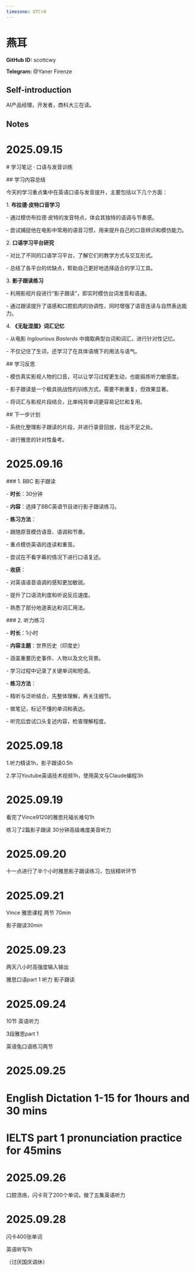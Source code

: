 ```yaml
---
timezone: UTC+8
---
```


# 燕耳

**GitHub ID:** scottcwy

**Telegram:** @Yaner Firenze

## Self-introduction

AI产品经理，开发者，商科大三在读。

## Notes
<!-- Content_START -->
# 2025.09.15
<!-- DAILY_CHECKIN_2025-09-15_START -->
\# 学习笔记 · 口语与发音训练

\## 学习内容总结

今天的学习重点集中在英语口语与发音提升，主要包括以下几个方面：

1\. **布拉德·皮特口音学习**

\- 通过模仿布拉德·皮特的发音特点，体会其独特的语调与节奏感。

\- 尝试捕捉他在电影中常用的语音习惯，用来提升自己的口音辨识和模仿能力。

2\. **口语学习平台研究**

\- 对比了不同的口语学习平台，了解它们的教学方式与交互形式。

\- 总结了各平台的优缺点，帮助自己更好地选择适合的学习工具。

3\. **影子跟读练习**

\- 利用影视片段进行“影子跟读”，即实时模仿台词发音和语速。

\- 通过跟读提升了语感和口腔肌肉的协调性，同时增强了语音连读与自然表达能力。

4\. **《无耻混蛋》词汇记忆**

\- 从电影 _Inglourious Basterds_ 中摘取典型台词和词汇，进行针对性记忆。

\- 不仅记住了生词，还学习了在具体语境下的用法与语气。

\## 学习反思

\- 模仿真实影视人物的口音，可以让学习过程更生动，也能锻炼听力敏感度。

\- 影子跟读是一个极具挑战性的训练方式，需要不断重复，但效果显著。

\- 将词汇与影视片段结合，比单纯背单词更容易记忆和复用。

\## 下一步计划

\- 系统化整理影子跟读的片段，并进行录音回放，找出不足之处。

\- 进行雅思的针对性备考。
<!-- DAILY_CHECKIN_2025-09-15_END -->


# 2025.09.16
<!-- DAILY_CHECKIN_2025-09-16_START -->
\### 1. BBC 影子跟读

\- **时长**：30分钟

\- **内容**：选择了BBC英语节目进行影子跟读练习。

\- **练习方法**：

\- 跟随原音模仿语音、语调和节奏。

\- 重点模仿英语的连读和重音。

\- 尝试在不看字幕的情况下进行口语复述。

\- **收获**：

\- 对英语语音语调的感知更加敏锐。

\- 提升了口语流利度和听说反应速度。

\- 熟悉了部分地道表达和词汇用法。

\### 2. 听力练习

\- **时长**：1小时

\- **内容主题**：世界历史（印度史）

\- 涵盖重要历史事件、人物以及文化背景。

\- 学习过程中记录了关键单词和短语。

\- **练习方法**：

\- 精听与泛听结合，先整体理解，再关注细节。

\- 做笔记，标记不懂的单词和表达。

\- 听完后尝试口头复述内容，检查理解程度。
<!-- DAILY_CHECKIN_2025-09-16_END -->


# 2025.09.18
<!-- DAILY_CHECKIN_2025-09-18_START -->
1.听力精读1h，影子跟读0.5h

2.学习Youtube英语技术视频1h，使用英文与Claude编程3h
<!-- DAILY_CHECKIN_2025-09-18_END -->


# 2025.09.19
<!-- DAILY_CHECKIN_2025-09-19_START -->
看完了Vince9120的雅思托福长难句1h

练习了2篇影子跟读 30分钟高级难度美音听力
<!-- DAILY_CHECKIN_2025-09-19_END -->


# 2025.09.20
<!-- DAILY_CHECKIN_2025-09-20_START -->
十一点进行了半个小时雅思影子跟读练习，包括精听环节
<!-- DAILY_CHECKIN_2025-09-20_END -->


# 2025.09.21
<!-- DAILY_CHECKIN_2025-09-21_START -->
Vince 雅思课程 两节 70min

影子跟读30min
<!-- DAILY_CHECKIN_2025-09-21_END -->


# 2025.09.23
<!-- DAILY_CHECKIN_2025-09-23_START -->
两天八小时高强度输入输出

雅思口语part 1 听力 影子跟读
<!-- DAILY_CHECKIN_2025-09-23_END -->


# 2025.09.24
<!-- DAILY_CHECKIN_2025-09-24_START -->
10节 英语听力

3段雅思part 1

英语兔口语练习两节
<!-- DAILY_CHECKIN_2025-09-24_END -->


# 2025.09.25
<!-- DAILY_CHECKIN_2025-09-25_START -->
# **English Dictation 1-15 for 1hours and 30 mins**

# IELTS part 1 pronunciation practice for 45mins
<!-- DAILY_CHECKIN_2025-09-25_END -->


# 2025.09.26
<!-- DAILY_CHECKIN_2025-09-26_START -->
口腔溃疡，闪卡背了200个单词，做了五集英语听力
<!-- DAILY_CHECKIN_2025-09-26_END -->


# 2025.09.28
<!-- DAILY_CHECKIN_2025-09-28_START -->
闪卡400张单词

英语听写1h

（讨厌国庆调休）
<!-- DAILY_CHECKIN_2025-09-28_END -->
<!-- Content_END -->
